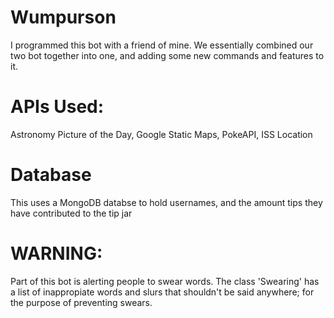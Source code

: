 # Wumpurson
I programmed this bot with a friend of mine. We essentially combined our two bot together into one, and adding some new commands and features to it.

# APIs Used:
Astronomy Picture of the Day,
Google Static Maps,
PokeAPI,
ISS Location

# Database
This uses a MongoDB databse to hold usernames, and the amount tips they have contributed to the tip jar

# WARNING:
Part of this bot is alerting people to swear words. The class 'Swearing' has a list of inappropiate words and slurs that shouldn't be said anywhere; for the purpose of preventing swears.
